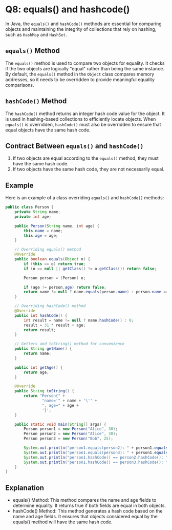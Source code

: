 # Q8: equals() and hashcode()

In Java, the `equals()` and `hashCode()` methods are essential for comparing objects and maintaining the integrity of collections that rely on hashing, such as `HashMap` and `HashSet`.

## `equals()` Method

The `equals()` method is used to compare two objects for equality. It checks if the two objects are logically "equal" rather than being the same instance. By default, the `equals()` method in the `Object` class compares memory addresses, so it needs to be overridden to provide meaningful equality comparisons.

## `hashCode()` Method

The `hashCode()` method returns an integer hash code value for the object. It is used in hashing-based collections to efficiently locate objects. When `equals()` is overridden, `hashCode()` must also be overridden to ensure that equal objects have the same hash code.

## Contract Between `equals()` and `hashCode()`

1. If two objects are equal according to the `equals()` method, they must have the same hash code.
2. If two objects have the same hash code, they are not necessarily equal.

## Example

Here is an example of a class overriding `equals()` and `hashCode()` methods:

```java
public class Person {
    private String name;
    private int age;

    public Person(String name, int age) {
        this.name = name;
        this.age = age;
    }

    // Overriding equals() method
    @Override
    public boolean equals(Object o) {
        if (this == o) return true;
        if (o == null || getClass() != o.getClass()) return false;

        Person person = (Person) o;

        if (age != person.age) return false;
        return name != null ? name.equals(person.name) : person.name == null;
    }

    // Overriding hashCode() method
    @Override
    public int hashCode() {
        int result = name != null ? name.hashCode() : 0;
        result = 31 * result + age;
        return result;
    }

    // Getters and toString() method for convenience
    public String getName() {
        return name;
    }

    public int getAge() {
        return age;
    }

    @Override
    public String toString() {
        return "Person{" +
                "name='" + name + '\'' +
                ", age=" + age +
                '}';
    }

    public static void main(String[] args) {
        Person person1 = new Person("Alice", 30);
        Person person2 = new Person("Alice", 30);
        Person person3 = new Person("Bob", 25);

        System.out.println("person1.equals(person2): " + person1.equals(person2)); // true
        System.out.println("person1.equals(person3): " + person1.equals(person3)); // false
        System.out.println("person1.hashCode() == person2.hashCode(): " + (person1.hashCode() == person2.hashCode())); // true
        System.out.println("person1.hashCode() == person3.hashCode(): " + (person1.hashCode() == person3.hashCode())); // false
    }
}
```

## Explanation

- equals() Method: This method compares the name and age fields to determine equality. It returns true if both fields are equal in both objects.
- hashCode() Method: This method generates a hash code based on the name and age fields. It ensures that objects considered equal by the equals() method will have the same hash code.